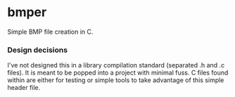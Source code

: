# bmper
Simple BMP file creation in C.

### Design decisions

I've not designed this in a library compilation standard (separated .h and .c files).  It is meant to be popped into a project with minimal fuss.  C files found within are either for testing or simple tools to take advantage of this simple header file.
